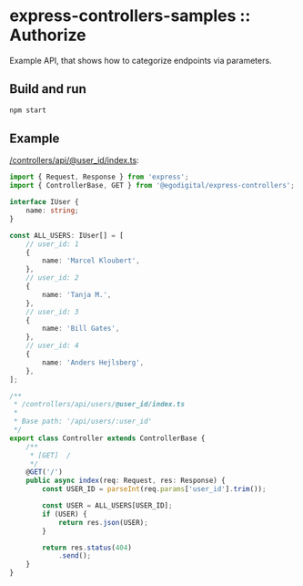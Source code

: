 # express-controllers-samples :: Authorize

Example API, that shows how to categorize endpoints via parameters.

## Build and run

```bash
npm start
```

## Example

[/controllers/api/@user_id/index.ts](./controllers/api/@user_id/index.ts):

```typescript
import { Request, Response } from 'express';
import { ControllerBase, GET } from '@egodigital/express-controllers';

interface IUser {
    name: string;
}

const ALL_USERS: IUser[] = [
    // user_id: 1
    {
        name: 'Marcel Kloubert',
    },
    // user_id: 2
    {
        name: 'Tanja M.',
    },
    // user_id: 3
    {
        name: 'Bill Gates',
    },
    // user_id: 4
    {
        name: 'Anders Hejlsberg',
    },
];

/**
 * /controllers/api/users/@user_id/index.ts
 *
 * Base path: '/api/users/:user_id'
 */
export class Controller extends ControllerBase {
    /**
     * [GET]  /
     */
    @GET('/')
    public async index(req: Request, res: Response) {
        const USER_ID = parseInt(req.params['user_id'].trim());

        const USER = ALL_USERS[USER_ID];
        if (USER) {
            return res.json(USER);
        }

        return res.status(404)
            .send();
    }
}
```
